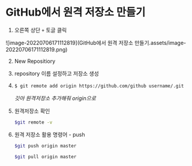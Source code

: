 # GitHub에서 원격 저장소 만들기

1. 오른쪽 상단 `+` 토글 클릭

![image-20220706171112819](GitHub에서 원격 저장소 만들기.assets/image-20220706171112819.png)

2. New Repositiory

3. repository 이름 설정하고 저장소 생성

4. ```bash
   $ git remote add origin https://github.com/github username/.git
   ```

   *깃아 원격저장소 추가해줘 origin으로*

5. 원격저장소 확인

   ```bash
   $git remote -v
   ```

6. 원격 저장소 활용 명령어 - push

   ```bash
   $git push origin master
   ```

   ```bash
   $git pull origin master
   ```

